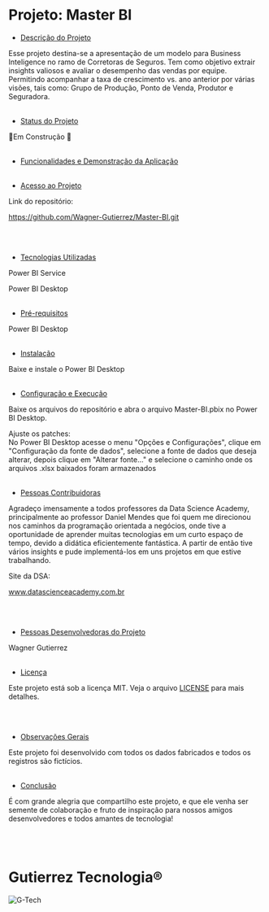 
<h1>Projeto: Master BI</h1>

* [Descrição do Projeto](#descrição-do-projeto)
  
Esse projeto destina-se a apresentação de um modelo para Business Inteligence no ramo de Corretoras de Seguros. Tem como objetivo extrair insights valiosos e avaliar o desempenho das vendas por equipe. Permitindo acompanhar a taxa de crescimento vs. ano anterior por várias visões, tais como: Grupo de Produção, Ponto de Venda, Produtor e Seguradora.
<br><br>


* [Status do Projeto](#status-do-Projeto)

:construction:Em Construção :construction:
<br><br>

* [Funcionalidades e Demonstração da Aplicação](#funcionalidades-e-demonstração-da-aplicação)
<br><br>

* [Acesso ao Projeto](#acesso-ao-projeto)
  
Link do repositório:

https://github.com/Wagner-Gutierrez/Master-BI.git

<br><br>



* [Tecnologias Utilizadas](#tecnologias-utilizadas)

  
Power BI Service
  
Power BI Desktop
<br><br>

* [Pré-requisitos](#pré-requisitos)

Power BI Desktop
<br><br>

* [Instalação](#instalação)

Baixe e instale o Power BI Desktop
  <br><br>

* [Configuração e Execução](#configuração-e-Execução)


Baixe os arquivos do repositório e abra o arquivo Master-BI.pbix no Power BI Desktop.


Ajuste os patches:<br>
No Power BI Desktop acesse o menu "Opções e Configurações", clique em "Configuração da fonte de dados", selecione a fonte de dados que deseja alterar, depois clique em "Alterar fonte..." e selecione o caminho onde os arquivos .xlsx baixados foram armazenados
<br><br>

* [Pessoas Contribuidoras](#pessoas-contribuidoras)
  
Agradeço imensamente a todos professores da Data Science Academy, principalmente ao professor Daniel Mendes que foi quem me direcionou nos caminhos da programação orientada a negócios, onde tive a oportunidade de aprender muitas tecnologias em um curto espaço de tempo, devido a didática eficientemente fantástica. A partir de então tive vários insights e pude implementá-los em uns projetos em que estive trabalhando.

Site da DSA:

www.datascienceacademy.com.br

<br><br>
* [Pessoas Desenvolvedoras do Projeto](#pessoas-desenvolvedoras)

Wagner Gutierrez
<br><br>

* [Licença](#licença)

Este projeto está sob a licença MIT. Veja o arquivo [LICENSE](LICENSE) para mais detalhes.<br><br>

<br>

* [Observações Gerais](#observações-gerais)


Este projeto foi desenvolvido com todos os dados fabricados e todos os registros são fictícios.
<br>
<br>

* [Conclusão](#conclusão)
  
É com grande alegria que compartilho este projeto, e que ele venha ser semente de colaboração e fruto de inspiração para nossos amigos desenvolvedores e todos amantes de tecnologia!
<br><br><br><br>
<h1>Gutierrez Tecnologia®</h1>

![G-Tech](https://github.com/Wagner-Gutierrez/Master-BI/assets/165159994/fa4814ba-7da0-4c3e-9638-ee9c0a2d58be)
